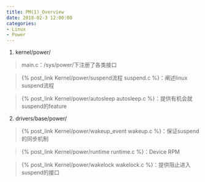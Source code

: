 ```yaml
---
title: PM(1)_Overview
date: 2018-02-3 12:00:00
categories:
- Linux
- Power
---
```


1. kernel/power/

  >   main.c：/sys/power/下注册了各类接口

  >   {% post_link Kernel/power/suspend流程 suspend.c %}：阐述linux suspend流程

  > {% post_link Kernel/power/autosleep autosleep.c %}：提供有机会就suspend的feature

  <!-- more -->

2. drivers/base/power/
  > {% post_link Kernel/power/wakeup_event wakeup.c %}：保证suspend的同步机制

  > {% post_link Kernel/power/runtime runtime.c %}：Device RPM

  > {% post_link Kernel/power/wakelock wakelock.c %}：提供阻止进入suspend的接口
